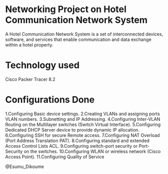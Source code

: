 # Networking Project on Hotel Communication Network System
A Hotel Communication Network System is a set of interconnected devices, software, and services that enable communication and data exchange within a hotel property.

# Technology used 
Cisco Packer Tracer 8.2

# Configurations Done
1.Configuring Basic device settings.
2.Creating VLANs and assigning ports VLAN numbers.
3.Subnetting and IP Addressing.
4.Configuring Inter-VLAN Routing on the Multilayer switches (Switch Virtual Interface).
5.Configuring Dedicated DHCP Server device to provide dynamic IP allocation.
6.Configuring SSH for secure Remote access.
7.Configuring NAT Overload (Port Address Translation PAT).
8.Configuring standard and extended Access Control Lists ACL.
9.Configuring switch-port security or Port-Security on the switches.
10.Configuring WLAN or wireless network (Cisco Access Point).
11.Configuring Quality of Service

@Esumu_Dikoume
